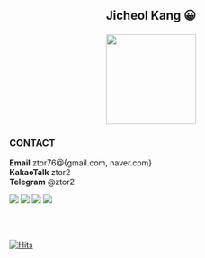 
## <p align="center">Jicheol Kang :grinning: </p> <p align="center"><img src="https://user-images.githubusercontent.com/57743113/142158710-e36ba63a-3fc0-4863-ad7e-25ceb3224aa1.png" width="160" height="160"></p>


### CONTACT

**Email** ztor76@{gmail.com, naver.com}<br>
**KakaoTalk** ztor2<br>
**Telegram** @ztor2
<br>


<img src='https://img.shields.io/badge/Python-darkblue?logo=python&logoColor=white&logoWidth=20'> <img src='https://img.shields.io/badge/Pytorch-brown?logo=pytorch&logoColor=white&logoWidth=20'> <img src='https://img.shields.io/badge/PyG-brightgreen?logo=pyg&logoColor=white&logoWidth=20'> <img src='https://img.shields.io/badge/PostgreSQL-lightgrey?logo=postgresql&logoColor=white&logoWidth=25'>

<br>
<br>

[![Hits](https://hits.seeyoufarm.com/api/count/incr/badge.svg?url=https%3A%2F%2Fgithub.com%2Fztor2%2Fhit-counter&count_bg=%234BCECE&title_bg=%23555555&icon=&icon_color=%23E7E7E7&title=Hits&edge_flat=false)](https://hits.seeyoufarm.com)

<!--
**ztor2/ztor2** is a ✨ _special_ ✨ repository because its `README.md` (this file) appears on your GitHub profile.
You can check my CV [**here**](https://ztor2.pythonanywhere.com).
Here are some ideas to get you started:

- 🔭 I’m currently working on ...
- 🌱 I’m currently learning ...
- 👯 I’m looking to collaborate on ...
- 🤔 I’m looking for help with ...
- 💬 Ask me about ...
- 📫 How to reach me: ...
- 😄 Pronouns: ...
- ⚡ Fun fact: ...
-->
